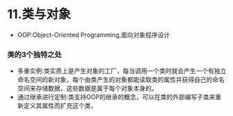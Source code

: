 # 11.类与对象

- OOP:Object-Oriented Programming,面向对象程序设计

### 类的3个独特之处

- 多重实例:类实质上是产生对象的工厂，每当调用一个类时就会产生一个有独立命名空间的新对象，每个由类产生的对象都能读取类的属性并获得自己的命名空间来存储数据，这些数据是属于每个对象本身的。
- 通过继承进行定制:类支持OOP的继承的概念，可以在类的外部编写子类来重新定义其属性而扩充这个类，